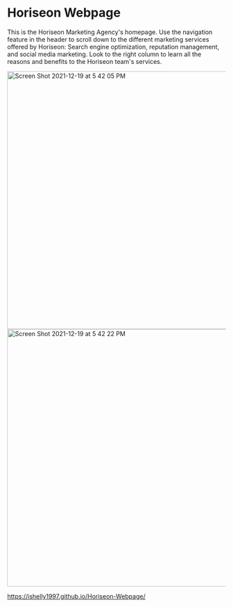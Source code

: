# Horiseon Webpage
This is the Horiseon Marketing Agency's homepage. Use the navigation feature in the header to scroll down to the different marketing services offered by Horiseon: Search engine optimization, reputation management, and social media marketing. Look to the right column to learn all the reasons and benefits to the Horiseon team's services. 

<img width="594" alt="Screen Shot 2021-12-19 at 5 42 05 PM" src="https://user-images.githubusercontent.com/95631495/146695860-3d03b917-a7d5-46d9-afec-7ddd79089b0c.png"><img width="593" alt="Screen Shot 2021-12-19 at 5 42 22 PM" src="https://user-images.githubusercontent.com/95631495/146695834-614a328a-deb8-4df7-a7c6-7550fac79abf.png">


https://ishelly1997.github.io/Horiseon-Webpage/
